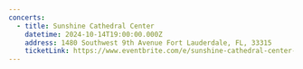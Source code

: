 ```yaml
---
concerts:
  - title: Sunshine Cathedral Center
    datetime: 2024-10-14T19:00:00.000Z
    address: 1480 Southwest 9th Avenue Fort Lauderdale, FL, 33315
    ticketLink: https://www.eventbrite.com/e/sunshine-cathedral-center-for-the-performing-arts-presents-muse-duo-tickets-646170512397?aff=oddtdtcreator
---
```


